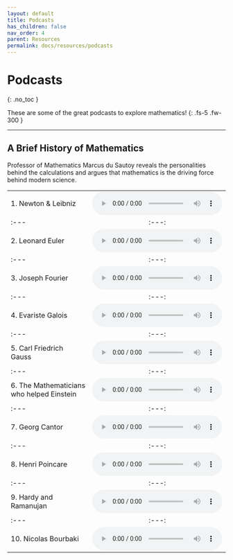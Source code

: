 ```yaml
---
layout: default
title: Podcasts
has_children: false
nav_order: 4
parent: Resources
permalink: docs/resources/podcasts
---
```


# Podcasts
{: .no_toc }

These are some of the great podcasts to explore mathematics!
{: .fs-5 .fw-300 }

---

## A Brief History of Mathematics
Professor of Mathematics Marcus du Sautoy reveals the personalities behind the calculations and argues that mathematics is the driving force behind modern science.

| | |
| :--- | :---: |
| 1. Newton & Leibniz | <audio controls><source src="/assets/ABriefHistoryOfMathematics-20100614-NewtonAndLeibniz.mp3" type="audio/mpeg"></audio> |
| :--- | :---: |
| 2. Leonard Euler | <audio controls><source src="/assets/ABriefHistoryOfMathematics-20100615-LeonardEuler.mp3" type="audio/mpeg"></audio> |
| :--- | :---: |
| 3. Joseph Fourier | <audio controls><source src="/assets/ABriefHistoryOfMathematics-20100616-JosephFourier.mp3" type="audio/mpeg"></audio> |
| :--- | :---: |
| 4. Evariste Galois | <audio controls><source src="/assets/ABriefHistoryOfMathematics-20100617-EvaristeGalois.mp3" type="audio/mpeg"></audio> |
| :--- | :---: |
| 5. Carl Friedrich Gauss | <audio controls><source src="/assets/ABriefHistoryOfMathematics-20100618-CarlFriedrichGauss.mp3" type="audio/mpeg"></audio> |
| :--- | :---: |
| 6. The Mathematicians who helped Einstein | <audio controls><source src="/assets/ABriefHistoryOfMathematics-20100621-TheMathematiciansWhoHelpedEinstein.mp3" type="audio/mpeg"></audio> |
| :--- | :---: |
| 7. Georg Cantor | <audio controls><source src="/assets/ABriefHistoryOfMathematics-20100622-GeorgCantor.mp3" type="audio/mpeg"></audio> |
| :--- | :---: |
| 8. Henri Poincare | <audio controls><source src="/assets/ABriefHistoryOfMathematics-20100623-HenriPoincare.mp3" type="audio/mpeg"></audio> |
| :--- | :---: |
| 9. Hardy and Ramanujan | <audio controls><source src="/assets/ABriefHistoryOfMathematics-20100624-HardyAndRamanujan.mp3" type="audio/mpeg"></audio> |
| :--- | :---: |
| 10. Nicolas Bourbaki | <audio controls><source src="/assets/ABriefHistoryOfMathematics-20100625-NicolasBourbaki.mp3" type="audio/mpeg"></audio> |
